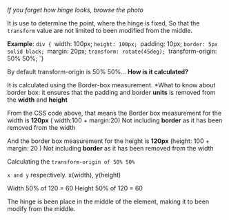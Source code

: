 *If you forget how hinge looks, browse the photo*

It is use to determine the point, where the hinge is fixed, So that the `transform` value are not limited to been modified from the middle.

**Example**: 
`div {
  `width: 100px;
  `height: 100px;
  `padding: 10px;
  `border: 5px solid black;
  `margin: 20px;
  `transform: rotate(45deg);
  `transform-origin: 50% 50%;
`}

By default transform-origin is 50% 50%...
**How is it calculated?** 

It is calculated using the Border-box measurement.
*What to know about border box: it ensures that the padding and border **units** is removed from the **width** and **height**

From the CSS code above, that means the Border box measurement for the width is **120px** ( width:100 + margin:20) Not including **border** as it has been removed from the width 

And the border box measurement for the height is **120px** (height: 100 + margin: 20 ) Not including **border** as it has been removed from the width 

Calculating the `transform-origin of 50% 50%`

`x and y` respectively. x(width), y(height)

Width 50% of 120 = 60
Height 50% of 120 = 60

The hinge is been place in the middle of the element, making it to been modify from the middle.


